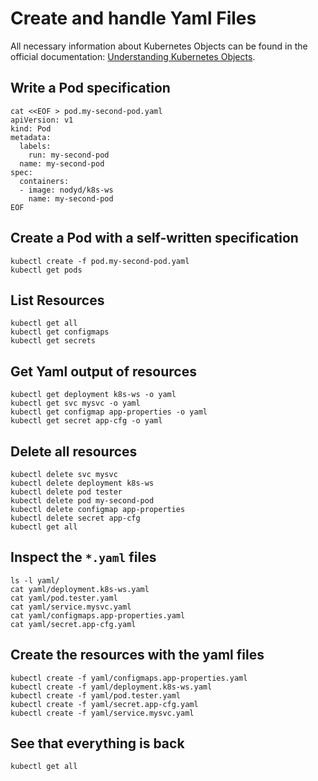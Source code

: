 # Create and handle Yaml Files

All necessary information about Kubernetes Objects can be found in the official documentation: [Understanding Kubernetes Objects](https://kubernetes.io/docs/concepts/overview/working-with-objects/kubernetes-objects/). 

## Write a Pod specification

```
cat <<EOF > pod.my-second-pod.yaml
apiVersion: v1
kind: Pod
metadata:
  labels:
    run: my-second-pod
  name: my-second-pod
spec:
  containers:
  - image: nodyd/k8s-ws
    name: my-second-pod
EOF
```

## Create a Pod with a self-written specification

```
kubectl create -f pod.my-second-pod.yaml
kubectl get pods
```


## List Resources

```
kubectl get all
kubectl get configmaps
kubectl get secrets
```

## Get Yaml output of resources

```
kubectl get deployment k8s-ws -o yaml
kubectl get svc mysvc -o yaml
kubectl get configmap app-properties -o yaml
kubectl get secret app-cfg -o yaml
```

## Delete all resources

```
kubectl delete svc mysvc
kubectl delete deployment k8s-ws
kubectl delete pod tester
kubectl delete pod my-second-pod
kubectl delete configmap app-properties
kubectl delete secret app-cfg
kubectl get all
```

## Inspect the `*.yaml` files

```
ls -l yaml/
cat yaml/deployment.k8s-ws.yaml
cat yaml/pod.tester.yaml
cat yaml/service.mysvc.yaml
cat yaml/configmaps.app-properties.yaml
cat yaml/secret.app-cfg.yaml
```

## Create the resources with the yaml files

```
kubectl create -f yaml/configmaps.app-properties.yaml
kubectl create -f yaml/deployment.k8s-ws.yaml
kubectl create -f yaml/pod.tester.yaml
kubectl create -f yaml/secret.app-cfg.yaml
kubectl create -f yaml/service.mysvc.yaml
```

## See that everything is back

```
kubectl get all
```
